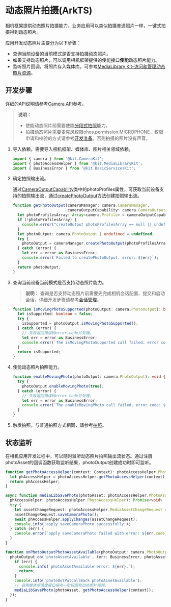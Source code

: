 # 动态照片拍摄(ArkTS)

相机框架提供动态照片拍摄能力，业务应用可以类似拍摄普通照片一样，一键式拍摄得到动态照片。

应用开发动态照片主要分为以下步骤：

- 查询当前设备的当前模式是否支持拍摄动态照片。
- 如果支持动态照片，可以调用相机框架提供的使能接口**使能**动态照片能力。
- 监听照片回调，将照片存入媒体库。可参考[MediaLibrary Kit-访问和管理动态照片资源](../medialibrary/photoAccessHelper-movingphoto.md)。

## 开发步骤

详细的API说明请参考[Camera API参考](../../reference/apis-camera-kit/js-apis-camera.md)。

> **说明：**
>
> - 使能动态照片前需要使能[分段式拍照](camera-deferred-capture.md)能力。
> - 拍摄动态照片需要麦克风权限ohos.permission.MICROPHONE，权限申请和校验的方式请参考[开发准备](camera-preparation.md)。否则拍摄的照片没有声音。

1. 导入依赖，需要导入相机框架、媒体库、图片相关领域依赖。

   ```ts
   import { camera } from '@kit.CameraKit';
   import { photoAccessHelper } from '@kit.MediaLibraryKit';
   import { BusinessError } from '@kit.BasicServicesKit';
   ```

2. 确定拍照输出流。

   通过[CameraOutputCapability](../../reference/apis-camera-kit/js-apis-camera.md#cameraoutputcapability)类中的photoProfiles属性，可获取当前设备支持的拍照输出流，通过[createPhotoOutput](../../reference/apis-camera-kit/js-apis-camera.md#createphotooutput11)方法创建拍照输出流。

   ```ts
   function getPhotoOutput(cameraManager: camera.CameraManager, 
                           cameraOutputCapability: camera.CameraOutputCapability): camera.PhotoOutput | undefined {
     let photoProfilesArray: Array<camera.Profile> = cameraOutputCapability.photoProfiles;
     if (!photoProfilesArray) {
       console.error("createOutput photoProfilesArray == null || undefined");
     }
     let photoOutput: camera.PhotoOutput | undefined = undefined;
     try {
       photoOutput = cameraManager.createPhotoOutput(photoProfilesArray[0]);
     } catch (error) {
       let err = error as BusinessError;
       console.error(`Failed to createPhotoOutput. error: ${err}`);
     }
     return photoOutput;
   }
   ```

3. 查询当前设备当前模式是否支持动态照片能力。

    > **说明：**
    > 查询是否支持动态照片前需要先完成相机会话配置、提交和启动会话，详细开发步骤请参考[会话管理](camera-session-management.md)。

    ```ts
    function isMovingPhotoSupported(photoOutput: camera.PhotoOutput): boolean {
      let isSupported: boolean = false;
      try {
        isSupported = photoOutput.isMovingPhotoSupported();
      } catch (error) {
        // 失败返回错误码error.code并处理。
        let err = error as BusinessError;
        console.error(`The isMovingPhotoSupported call failed. error code: ${err.code}`);
      }
      return isSupported;
    }
    ```

4. 使能动态照片拍照能力。

   ```ts
   function enableMovingPhoto(photoOutput: camera.PhotoOutput): void {
     try {
       photoOutput.enableMovingPhoto(true);
     } catch (error) {
       // 失败返回错误码error.code并处理。
       let err = error as BusinessError;
       console.error(`The enableMovingPhoto call failed. error code: ${err.code}`);
     }
   }
   ```

5. 触发拍照，与普通拍照方式相同，请参考[拍照](camera-shooting.md)。

## 状态监听

在相机应用开发过程中，可以随时监听动态照片拍照输出流状态。通过注册photoAsset的回调函数获取监听结果，photoOutput创建成功时即可监听。

   ```ts
   function getPhotoAccessHelper(context: Context): photoAccessHelper.PhotoAccessHelper {
     let phAccessHelper = photoAccessHelper.getPhotoAccessHelper(context);
     return phAccessHelper;
   }

   async function mediaLibSavePhoto(photoAsset: photoAccessHelper.PhotoAsset,
     phAccessHelper: photoAccessHelper.PhotoAccessHelper): Promise<void> {
     try {
       let assetChangeRequest: photoAccessHelper.MediaAssetChangeRequest = new photoAccessHelper.MediaAssetChangeRequest(photoAsset);
       assetChangeRequest.saveCameraPhoto();
       await phAccessHelper.applyChanges(assetChangeRequest);
       console.info('apply saveCameraPhoto successfully');
     } catch (err) {
       console.error(`apply saveCameraPhoto failed with error: ${err.code}, ${err.message}`);
     }
   }

   function onPhotoOutputPhotoAssetAvailable(photoOutput: camera.PhotoOutput, context: Context): void {
     photoOutput.on('photoAssetAvailable', (err: BusinessError, photoAsset: photoAccessHelper.PhotoAsset): void => {
       if (err) {
         console.info(`photoAssetAvailable error: ${err}.`);
         return;
       }
       console.info('photoOutPutCallBack photoAssetAvailable');
       // 调用媒体库落盘接口保存一阶段图和动态照片视频。
       mediaLibSavePhoto(photoAsset, getPhotoAccessHelper(context));
     });
   }
   ```
